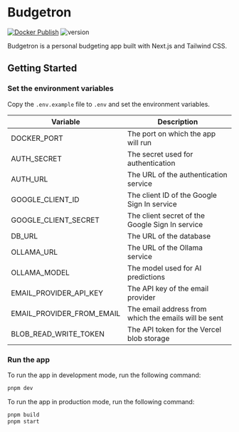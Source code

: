 # Budgetron

[![Docker Publish](https://github.com/raghavan-dev/budgetron/actions/workflows/docker-publish.yml/badge.svg?branch=master)](https://github.com/raghavan-dev/budgetron/actions/workflows/docker-publish.yml) ![version](https://img.shields.io/badge/version-v0.3.2-blue)

Budgetron is a personal budgeting app built with Next.js and Tailwind CSS.

## Getting Started

### Set the environment variables

Copy the `.env.example` file to `.env` and set the environment variables.

| Variable                  | Description                                          |
| ------------------------- | ---------------------------------------------------- |
| DOCKER_PORT               | The port on which the app will run                   |
| AUTH_SECRET               | The secret used for authentication                   |
| AUTH_URL                  | The URL of the authentication service                |
| GOOGLE_CLIENT_ID          | The client ID of the Google Sign In service          |
| GOOGLE_CLIENT_SECRET      | The client secret of the Google Sign In service      |
| DB_URL                    | The URL of the database                              |
| OLLAMA_URL                | The URL of the Ollama service                        |
| OLLAMA_MODEL              | The model used for AI predictions                    |
| EMAIL_PROVIDER_API_KEY    | The API key of the email provider                    |
| EMAIL_PROVIDER_FROM_EMAIL | The email address from which the emails will be sent |
| BLOB_READ_WRITE_TOKEN     | The API token for the Vercel blob storage            |

### Run the app

To run the app in development mode, run the following command:

```bash
pnpm dev
```

To run the app in production mode, run the following command:

```bash
pnpm build
pnpm start
```
